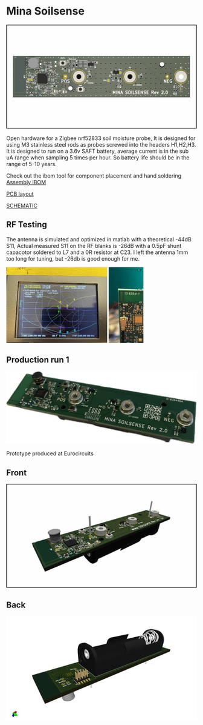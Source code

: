 ﻿# Mina Soilsense
 
![HEADER](./PICTURES/OVERSIDE.png)

Open hardware for a Zigbee nrf52833 soil moisture probe, It is designed for using M3 stainless steel rods as probes screwed into the headers H1,H2,H3. It is designed to run on a 3.6v SAFT battery, average current is in the sub uA range when sampling 5 times per hour. So battery life should be in the range of 5-10 years. 


Check out the ibom tool for component placement and hand soldering
[Assembly IBOM](https://htmlpreview.github.io/?https://raw.githubusercontent.com/fredriknk/ssense/main/DOCUMENTATION/ibom.html)

[PCB layout](./DOCUMENTATION/Board.pdf)

[SCHEMATIC](./DOCUMENTATION/Schematic.pdf)


## RF Testing

The antenna is simulated and optimized in matlab with a theoretical -44dB S11, Actual measured S11 on the RF blanks is -26dB with a 0.5pF shunt capacotor soldered to L7 and a 0R resistor at C23. I left the antenna 1mm too long for tuning, but -26db is good enough for me. 

<p float="left">
  <img src="./PICTURES/VNA.JPEG" height="200" />
  <img src="./PICTURES/RF_BLANK.JPEG" height="200" /> 
</p>


## Production run 1
![Back](./PICTURES/Production.JPEG)

Prototype produced at Eurocircuits

## Front

![Front](./PICTURES/TOP.png)

## Back

![Back](./PICTURES/BOTTOM.png)

